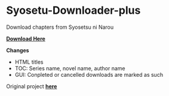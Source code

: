 # Syosetu-Downloader-plus
Download chapters from Syosetsu ni Narou

**[Download Here](https://github.com/setsumi/Syosetu-Downloader-plus/releases/)**

**Changes**
- HTML titles
- TOC: Series name, novel name, author name
- GUI: Conpleted or cancelled downloads are marked as such


Original project **[here](https://github.com/LordZero25/Syosetu-Downloader/)**
